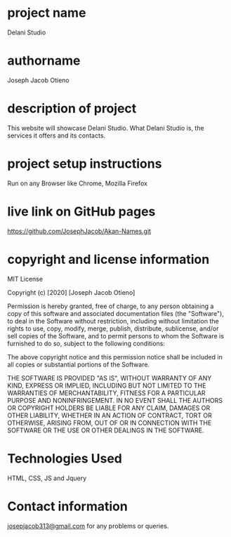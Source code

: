 # project name
Delani Studio
# authorname
Joseph Jacob Otieno
# description of project
This website will showcase Delani Studio. What Delani Studio is, the services it offers and its contacts.
# project setup instructions
Run on any Browser like Chrome, Mozilla Firefox
# live link on GitHub pages
https://github.com/JosephJacob/Akan-Names.git
# copyright and license information
MIT License

Copyright (c) [2020] [Joseph Jacob Otieno]

Permission is hereby granted, free of charge, to any person obtaining a copy
of this software and associated documentation files (the "Software"), to deal
in the Software without restriction, including without limitation the rights
to use, copy, modify, merge, publish, distribute, sublicense, and/or sell
copies of the Software, and to permit persons to whom the Software is
furnished to do so, subject to the following conditions:

The above copyright notice and this permission notice shall be included in all
copies or substantial portions of the Software.

THE SOFTWARE IS PROVIDED "AS IS", WITHOUT WARRANTY OF ANY KIND, EXPRESS OR
IMPLIED, INCLUDING BUT NOT LIMITED TO THE WARRANTIES OF MERCHANTABILITY,
FITNESS FOR A PARTICULAR PURPOSE AND NONINFRINGEMENT. IN NO EVENT SHALL THE
AUTHORS OR COPYRIGHT HOLDERS BE LIABLE FOR ANY CLAIM, DAMAGES OR OTHER
LIABILITY, WHETHER IN AN ACTION OF CONTRACT, TORT OR OTHERWISE, ARISING FROM,
OUT OF OR IN CONNECTION WITH THE SOFTWARE OR THE USE OR OTHER DEALINGS IN THE
SOFTWARE.
# Technologies Used
HTML, CSS, JS and Jquery
# Contact information
josepjacob313@gmail.com for any problems or queries.
